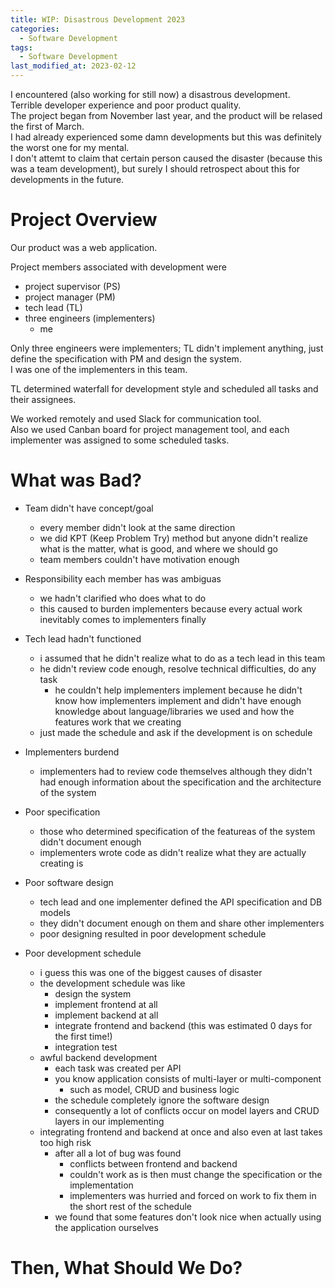 ```yaml
---
title: WIP: Disastrous Development 2023
categories:
  - Software Development
tags:
  - Software Development
last_modified_at: 2023-02-12
---
```


I encountered (also working for still now) a disastrous development.  
Terrible developer experience and poor product quality.  
The project began from November last year, and the product will be relased the first of March.  
I had already experienced some damn developments but this was definitely the worst one for my mental.  
I don't attemt to claim that certain person caused the disaster (because this was a team development), but surely I should retrospect about this for developments in the future.  

# Project Overview

Our product was a web application.  

Project members associated with development were
- project supervisor (PS)
- project manager (PM)
- tech lead (TL)
- three engineers (implementers)
  - me

Only three engineers were implementers; TL didn't implement anything, just define the specification with PM and design the system.  
I was one of the implementers in this team.  

TL determined waterfall for development style and scheduled all tasks and their assignees.  

We worked remotely and used Slack for communication tool.  
Also we used Canban board for project management tool, and each implementer was assigned to some scheduled tasks.  

# What was Bad?

- Team didn't have concept/goal
  - every member didn't look at the same direction
  - we did KPT (Keep Problem Try) method but anyone didn't realize what is the matter, what is good, and where we should go
  - team members couldn't have motivation enough

- Responsibility each member has was ambiguas
  - we hadn't clarified who does what to do
  - this caused to burden implementers because every actual work inevitably comes to implementers finally

- Tech lead hadn't functioned
  - i assumed that he didn't realize what to do as a tech lead in this team
  - he didn't review code enough, resolve technical difficulties, do any task
    - he couldn't help implementers implement because he didn't know how implementers implement and didn't have enough knowledge about language/libraries we used and how the features work that we creating 
  - just made the schedule and ask if the development is on schedule

- Implementers burdend 
  - implementers had to review code themselves although they didn't had enough information about the specification and the architecture of the system

- Poor specification
  - those who determined specification of the featureas of the system didn't document enough
  - implementers wrote code as didn't realize what they are actually creating is

- Poor software design
  - tech lead and one implementer defined the API specification and DB models
  - they didn't document enough on them and share other implementers
  - poor designing resulted in poor development schedule

- Poor development schedule
  - i guess this was one of the biggest causes of disaster
  - the development schedule was like
    - design the system
    - implement frontend at all
    - implement backend at all
    - integrate frontend and backend (this was estimated 0 days for the first time!)
    - integration test
  - awful backend development
    - each task was created per API
    - you know application consists of multi-layer or multi-component
      - such as model, CRUD and business logic
    - the schedule completely ignore the software design
    - consequently a lot of conflicts occur on model layers and CRUD layers in our implementing
  - integrating frontend and backend at once and also even at last takes too high risk
    - after all a lot of bug was found
      - conflicts between frontend and backend
      - couldn't work as is then must change the specification or the implementation
      - implementers was hurried and forced on work to fix them in the short rest of the schedule
    - we found that some features don't look nice when actually using the application ourselves

# Then, What Should We Do?
